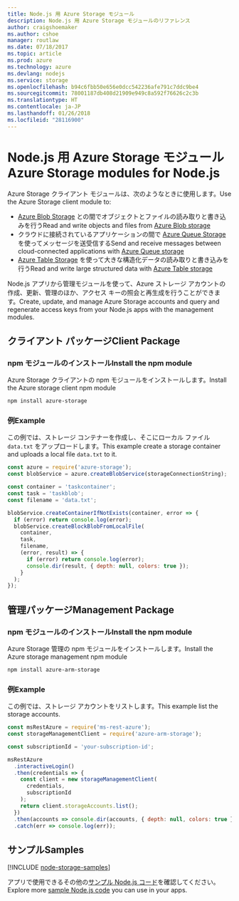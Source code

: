 ```yaml
---
title: Node.js 用 Azure Storage モジュール
description: Node.js 用 Azure Storage モジュールのリファレンス
author: craigshoemaker
ms.author: cshoe
manager: routlaw
ms.date: 07/18/2017
ms.topic: article
ms.prod: azure
ms.technology: azure
ms.devlang: nodejs
ms.service: storage
ms.openlocfilehash: b94c6fbb50e656e0dcc542236afe791c7ddc9be4
ms.sourcegitcommit: 78001187db408d21909e949c8a592f76626c2c3b
ms.translationtype: HT
ms.contentlocale: ja-JP
ms.lasthandoff: 01/26/2018
ms.locfileid: "28116900"
---
```

# <a name="azure-storage-modules-for-nodejs"></a><span data-ttu-id="5e18d-103">Node.js 用 Azure Storage モジュール</span><span class="sxs-lookup"><span data-stu-id="5e18d-103">Azure Storage modules for Node.js</span></span>

<span data-ttu-id="5e18d-104">Azure Storage クライアント モジュールは、次のようなときに使用します。</span><span class="sxs-lookup"><span data-stu-id="5e18d-104">Use the Azure Storage client module to:</span></span>

- <span data-ttu-id="5e18d-105">[Azure Blob Storage](https://docs.microsoft.com/azure/storage/storage-nodejs-how-to-use-blob-storage) との間でオブジェクトとファイルの読み取りと書き込みを行う</span><span class="sxs-lookup"><span data-stu-id="5e18d-105">Read and write objects and files from [Azure Blob storage](https://docs.microsoft.com/azure/storage/storage-nodejs-how-to-use-blob-storage)</span></span>
- <span data-ttu-id="5e18d-106">クラウドに接続されているアプリケーションの間で [Azure Queue Storage](https://docs.microsoft.com/azure/storage/storage-nodejs-how-to-use-queues) を使ってメッセージを送受信する</span><span class="sxs-lookup"><span data-stu-id="5e18d-106">Send and receive messages between cloud-connected applications with [Azure Queue storage](https://docs.microsoft.com/azure/storage/storage-nodejs-how-to-use-queues)</span></span>
- <span data-ttu-id="5e18d-107">[Azure Table Storage](https://docs.microsoft.com/azure/storage/storage-nodejs-how-to-use-table-storage) を使って大きな構造化データの読み取りと書き込みを行う</span><span class="sxs-lookup"><span data-stu-id="5e18d-107">Read and write large structured data with [Azure Table storage](https://docs.microsoft.com/azure/storage/storage-nodejs-how-to-use-table-storage)</span></span>

<span data-ttu-id="5e18d-108">Node.js アプリから管理モジュールを使って、Azure ストレージ アカウントの作成、更新、管理のほか、アクセス キーの照会と再生成を行うことができます。</span><span class="sxs-lookup"><span data-stu-id="5e18d-108">Create, update, and manage Azure Storage accounts and query and regenerate access keys from your Node.js apps with the management modules.</span></span>

## <a name="client-package"></a><span data-ttu-id="5e18d-109">クライアント パッケージ</span><span class="sxs-lookup"><span data-stu-id="5e18d-109">Client Package</span></span>

### <a name="install-the-npm-module"></a><span data-ttu-id="5e18d-110">npm モジュールのインストール</span><span class="sxs-lookup"><span data-stu-id="5e18d-110">Install the npm module</span></span>

<span data-ttu-id="5e18d-111">Azure Storage クライアントの npm モジュールをインストールします。</span><span class="sxs-lookup"><span data-stu-id="5e18d-111">Install the Azure storage client npm module</span></span>

```bash
npm install azure-storage
```

### <a name="example"></a><span data-ttu-id="5e18d-112">例</span><span class="sxs-lookup"><span data-stu-id="5e18d-112">Example</span></span>

<span data-ttu-id="5e18d-113">この例では、ストレージ コンテナーを作成し、そこにローカル ファイル `data.txt` をアップロードします。</span><span class="sxs-lookup"><span data-stu-id="5e18d-113">This example create a storage container and uploads a local file `data.txt` to it.</span></span>

```javascript
const azure = require('azure-storage');
const blobService = azure.createBlobService(storageConnectionString);

const container = 'taskcontainer';
const task = 'taskblob';
const filename = 'data.txt';

blobService.createContainerIfNotExists(container, error => {
  if (error) return console.log(error);
  blobService.createBlockBlobFromLocalFile(
    container,
    task,
    filename,
    (error, result) => {
      if (error) return console.log(error);
      console.dir(result, { depth: null, colors: true });
    }
  );
});
```

## <a name="management-package"></a><span data-ttu-id="5e18d-114">管理パッケージ</span><span class="sxs-lookup"><span data-stu-id="5e18d-114">Management Package</span></span>

### <a name="install-the-npm-module"></a><span data-ttu-id="5e18d-115">npm モジュールのインストール</span><span class="sxs-lookup"><span data-stu-id="5e18d-115">Install the npm module</span></span> 

<span data-ttu-id="5e18d-116">Azure Storage 管理の npm モジュールをインストールします。</span><span class="sxs-lookup"><span data-stu-id="5e18d-116">Install the Azure storage management npm module</span></span>

```bash
npm install azure-arm-storage
```

### <a name="example"></a><span data-ttu-id="5e18d-117">例</span><span class="sxs-lookup"><span data-stu-id="5e18d-117">Example</span></span>

<span data-ttu-id="5e18d-118">この例では、ストレージ アカウントをリストします。</span><span class="sxs-lookup"><span data-stu-id="5e18d-118">This example list the storage accounts.</span></span>

```javascript
const msRestAzure = require('ms-rest-azure');
const storageManagementClient = require('azure-arm-storage');

const subscriptionId = 'your-subscription-id';

msRestAzure
  .interactiveLogin()
  .then(credentials => {
    const client = new storageManagementClient(
      credentials,
      subscriptionId
    );
    return client.storageAccounts.list();
  })
  .then(accounts => console.dir(accounts, { depth: null, colors: true }))
  .catch(err => console.log(err));
```

## <a name="samples"></a><span data-ttu-id="5e18d-119">サンプル</span><span class="sxs-lookup"><span data-stu-id="5e18d-119">Samples</span></span>

[!INCLUDE [node-storage-samples](../docs-ref-conceptual/includes/storage-samples.md)]

<span data-ttu-id="5e18d-120">アプリで使用できるその他の[サンプル Node.js コード](https://azure.microsoft.com/resources/samples/?platform=nodejs)を確認してください。</span><span class="sxs-lookup"><span data-stu-id="5e18d-120">Explore more [sample Node.js code](https://azure.microsoft.com/resources/samples/?platform=nodejs) you can use in your apps.</span></span>
